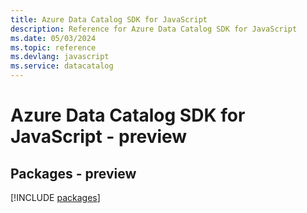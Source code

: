 ```yaml
---
title: Azure Data Catalog SDK for JavaScript
description: Reference for Azure Data Catalog SDK for JavaScript
ms.date: 05/03/2024
ms.topic: reference
ms.devlang: javascript
ms.service: datacatalog
---
```

# Azure Data Catalog SDK for JavaScript - preview
## Packages - preview
[!INCLUDE [packages](data-catalog-index.md)]